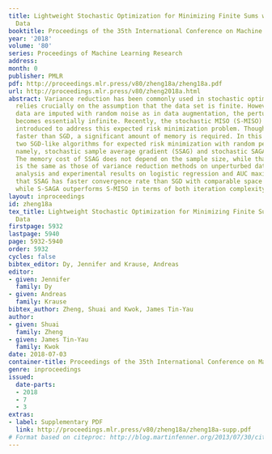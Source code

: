```yaml
---
title: Lightweight Stochastic Optimization for Minimizing Finite Sums with Infinite
  Data
booktitle: Proceedings of the 35th International Conference on Machine Learning
year: '2018'
volume: '80'
series: Proceedings of Machine Learning Research
address: 
month: 0
publisher: PMLR
pdf: http://proceedings.mlr.press/v80/zheng18a/zheng18a.pdf
url: http://proceedings.mlr.press/v80/zheng2018a.html
abstract: Variance reduction has been commonly used in stochastic optimization. It
  relies crucially on the assumption that the data set is finite. However, when the
  data are imputed with random noise as in data augmentation, the perturbed data set
  becomes essentially infinite. Recently, the stochastic MISO (S-MISO) algorithm is
  introduced to address this expected risk minimization problem. Though it converges
  faster than SGD, a significant amount of memory is required. In this paper, we propose
  two SGD-like algorithms for expected risk minimization with random perturbation,
  namely, stochastic sample average gradient (SSAG) and stochastic SAGA (S-SAGA).
  The memory cost of SSAG does not depend on the sample size, while that of S-SAGA
  is the same as those of variance reduction methods on unperturbed data. Theoretical
  analysis and experimental results on logistic regression and AUC maximization show
  that SSAG has faster convergence rate than SGD with comparable space requirement
  while S-SAGA outperforms S-MISO in terms of both iteration complexity and storage.
layout: inproceedings
id: zheng18a
tex_title: Lightweight Stochastic Optimization for Minimizing Finite Sums with Infinite
  Data
firstpage: 5932
lastpage: 5940
page: 5932-5940
order: 5932
cycles: false
bibtex_editor: Dy, Jennifer and Krause, Andreas
editor:
- given: Jennifer
  family: Dy
- given: Andreas
  family: Krause
bibtex_author: Zheng, Shuai and Kwok, James Tin-Yau
author:
- given: Shuai
  family: Zheng
- given: James Tin-Yau
  family: Kwok
date: 2018-07-03
container-title: Proceedings of the 35th International Conference on Machine Learning
genre: inproceedings
issued:
  date-parts:
  - 2018
  - 7
  - 3
extras:
- label: Supplementary PDF
  link: http://proceedings.mlr.press/v80/zheng18a/zheng18a-supp.pdf
# Format based on citeproc: http://blog.martinfenner.org/2013/07/30/citeproc-yaml-for-bibliographies/
---
```

